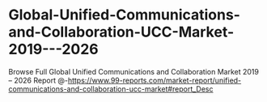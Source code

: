 # Global-Unified-Communications-and-Collaboration-UCC-Market-2019---2026
Browse Full Global Unified Communications and Collaboration Market 2019 – 2026 Report @-https://www.99-reports.com/market-report/unified-communications-and-collaboration-ucc-market#report_Desc
